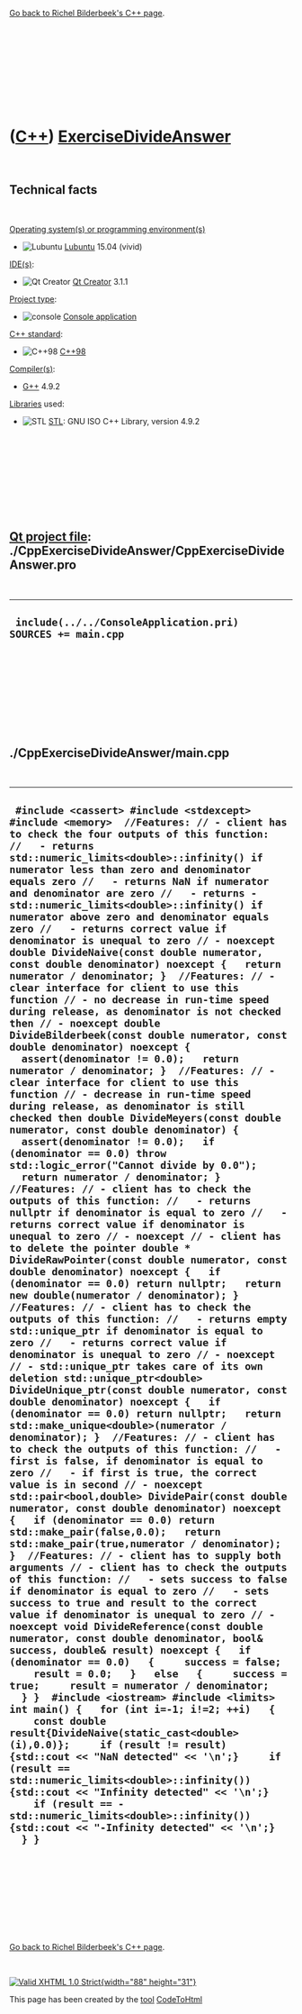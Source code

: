 

[Go back to Richel Bilderbeek's C++ page](Cpp.htm).

 

 

 

 

 

([C++](Cpp.htm)) [ExerciseDivideAnswer](CppExerciseDivideAnswer.htm)
====================================================================

 

Technical facts
---------------

 

[Operating system(s) or programming environment(s)](CppOs.htm)

-   ![Lubuntu](PicLubuntu.png) [Lubuntu](CppLubuntu.htm) 15.04 (vivid)

[IDE(s)](CppIde.htm):

-   ![Qt Creator](PicQtCreator.png) [Qt Creator](CppQtCreator.htm) 3.1.1

[Project type](CppQtProjectType.htm):

-   ![console](PicConsole.png) [Console
    application](CppConsoleApplication.htm)

[C++ standard](CppStandard.htm):

-   ![C++98](PicCpp98.png) [C++98](Cpp98.htm)

[Compiler(s)](CppCompiler.htm):

-   [G++](CppGpp.htm) 4.9.2

[Libraries](CppLibrary.htm) used:

-   ![STL](PicStl.png) [STL](CppStl.htm): GNU ISO C++ Library, version
    4.9.2

 

 

 

 

 

[Qt project file](CppQtProjectFile.htm): ./CppExerciseDivideAnswer/CppExerciseDivideAnswer.pro
----------------------------------------------------------------------------------------------

 

  ---------------------------------------------------------------
  ` include(../../ConsoleApplication.pri)  SOURCES += main.cpp`
  ---------------------------------------------------------------

 

 

 

 

 

./CppExerciseDivideAnswer/main.cpp
----------------------------------

 

  -----------------------------------------------------------------------------------------------------------------------------------------------------------------------------------------------------------------------------------------------------------------------------------------------------------------------------------------------------------------------------------------------------------------------------------------------------------------------------------------------------------------------------------------------------------------------------------------------------------------------------------------------------------------------------------------------------------------------------------------------------------------------------------------------------------------------------------------------------------------------------------------------------------------------------------------------------------------------------------------------------------------------------------------------------------------------------------------------------------------------------------------------------------------------------------------------------------------------------------------------------------------------------------------------------------------------------------------------------------------------------------------------------------------------------------------------------------------------------------------------------------------------------------------------------------------------------------------------------------------------------------------------------------------------------------------------------------------------------------------------------------------------------------------------------------------------------------------------------------------------------------------------------------------------------------------------------------------------------------------------------------------------------------------------------------------------------------------------------------------------------------------------------------------------------------------------------------------------------------------------------------------------------------------------------------------------------------------------------------------------------------------------------------------------------------------------------------------------------------------------------------------------------------------------------------------------------------------------------------------------------------------------------------------------------------------------------------------------------------------------------------------------------------------------------------------------------------------------------------------------------------------------------------------------------------------------------------------------------------------------------------------------------------------------------------------------------------------------------------------------------------------------------------------------------------------------------------------------------------------------------------------------------------------------------------------------------------------------------------------------------------------------------------------------------------------------------------------------------------------------------------------------------------------------------------------------------------------------------------------------------------------------------------------------------------------
  ` #include <cassert> #include <stdexcept> #include <memory>  //Features: // - client has to check the four outputs of this function: //   - returns std::numeric_limits<double>::infinity() if numerator less than zero and denominator equals zero //   - returns NaN if numerator and denominator are zero //   - returns -std::numeric_limits<double>::infinity() if numerator above zero and denominator equals zero //   - returns correct value if denominator is unequal to zero // - noexcept double DivideNaive(const double numerator, const double denominator) noexcept {   return numerator / denominator; }  //Features: // - clear interface for client to use this function // - no decrease in run-time speed during release, as denominator is not checked then // - noexcept double DivideBilderbeek(const double numerator, const double denominator) noexcept {   assert(denominator != 0.0);   return numerator / denominator; }  //Features: // - clear interface for client to use this function // - decrease in run-time speed during release, as denominator is still checked then double DivideMeyers(const double numerator, const double denominator) {   assert(denominator != 0.0);   if (denominator == 0.0) throw std::logic_error("Cannot divide by 0.0");   return numerator / denominator; }  //Features: // - client has to check the outputs of this function: //   - returns nullptr if denominator is equal to zero //   - returns correct value if denominator is unequal to zero // - noexcept // - client has to delete the pointer double * DivideRawPointer(const double numerator, const double denominator) noexcept {   if (denominator == 0.0) return nullptr;   return new double(numerator / denominator); }  //Features: // - client has to check the outputs of this function: //   - returns empty std::unique_ptr if denominator is equal to zero //   - returns correct value if denominator is unequal to zero // - noexcept // - std::unique_ptr takes care of its own deletion std::unique_ptr<double> DivideUnique_ptr(const double numerator, const double denominator) noexcept {   if (denominator == 0.0) return nullptr;   return std::make_unique<double>(numerator / denominator); }  //Features: // - client has to check the outputs of this function: //   - first is false, if denominator is equal to zero //   - if first is true, the correct value is in second // - noexcept std::pair<bool,double> DividePair(const double numerator, const double denominator) noexcept {   if (denominator == 0.0) return std::make_pair(false,0.0);   return std::make_pair(true,numerator / denominator); }  //Features: // - client has to supply both arguments // - client has to check the outputs of this function: //   - sets success to false if denominator is equal to zero //   - sets success to true and result to the correct value if denominator is unequal to zero // - noexcept void DivideReference(const double numerator, const double denominator, bool& success, double& result) noexcept {   if (denominator == 0.0)   {     success = false;     result = 0.0;   }   else   {     success = true;     result = numerator / denominator;   } }  #include <iostream> #include <limits> int main() {   for (int i=-1; i!=2; ++i)   {     const double result{DivideNaive(static_cast<double>(i),0.0)};     if (result != result) {std::cout << "NaN detected" << '\n';}     if (result == std::numeric_limits<double>::infinity()) {std::cout << "Infinity detected" << '\n';}     if (result == -std::numeric_limits<double>::infinity()) {std::cout << "-Infinity detected" << '\n';}    } }`
  -----------------------------------------------------------------------------------------------------------------------------------------------------------------------------------------------------------------------------------------------------------------------------------------------------------------------------------------------------------------------------------------------------------------------------------------------------------------------------------------------------------------------------------------------------------------------------------------------------------------------------------------------------------------------------------------------------------------------------------------------------------------------------------------------------------------------------------------------------------------------------------------------------------------------------------------------------------------------------------------------------------------------------------------------------------------------------------------------------------------------------------------------------------------------------------------------------------------------------------------------------------------------------------------------------------------------------------------------------------------------------------------------------------------------------------------------------------------------------------------------------------------------------------------------------------------------------------------------------------------------------------------------------------------------------------------------------------------------------------------------------------------------------------------------------------------------------------------------------------------------------------------------------------------------------------------------------------------------------------------------------------------------------------------------------------------------------------------------------------------------------------------------------------------------------------------------------------------------------------------------------------------------------------------------------------------------------------------------------------------------------------------------------------------------------------------------------------------------------------------------------------------------------------------------------------------------------------------------------------------------------------------------------------------------------------------------------------------------------------------------------------------------------------------------------------------------------------------------------------------------------------------------------------------------------------------------------------------------------------------------------------------------------------------------------------------------------------------------------------------------------------------------------------------------------------------------------------------------------------------------------------------------------------------------------------------------------------------------------------------------------------------------------------------------------------------------------------------------------------------------------------------------------------------------------------------------------------------------------------------------------------------------------------------------------------------

 

 

 

 

 

[Go back to Richel Bilderbeek's C++ page](Cpp.htm).



 

[![Valid XHTML 1.0 Strict](valid-xhtml10.png){width="88"
height="31"}](http://validator.w3.org/check?uri=referer)

This page has been created by the [tool](Tools.htm)
[CodeToHtml](ToolCodeToHtml.htm)
